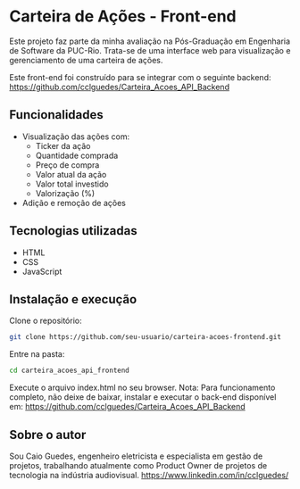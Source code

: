 # Carteira de Ações - Front-end

Este projeto faz parte da minha avaliação na Pós-Graduação em Engenharia de Software da PUC-Rio. Trata-se de uma interface web para visualização e gerenciamento de uma carteira de ações.

Este front-end foi construído para se integrar com o seguinte backend: https://github.com/cclguedes/Carteira_Acoes_API_Backend

## Funcionalidades

- Visualização das ações com:
  - Ticker da ação
  - Quantidade comprada
  - Preço de compra
  - Valor atual da ação
  - Valor total investido
  - Valorização (%)
- Adição e remoção de ações

## Tecnologias utilizadas

- HTML
- CSS
- JavaScript

## Instalação e execução

Clone o repositório:
```bash
git clone https://github.com/seu-usuario/carteira-acoes-frontend.git
```
Entre na pasta:
```bash
cd carteira_acoes_api_frontend
```
Execute o arquivo index.html no seu browser.
Nota: Para funcionamento completo, não deixe de baixar, instalar e executar o back-end disponível em: https://github.com/cclguedes/Carteira_Acoes_API_Backend

## Sobre o autor

Sou Caio Guedes, engenheiro eletricista e especialista em gestão de projetos, trabalhando atualmente como Product Owner de projetos de tecnologia na indústria audiovisual.
https://www.linkedin.com/in/cclguedes/